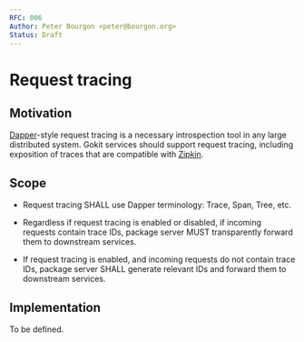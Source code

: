 ```yaml
---
RFC: 006
Author: Peter Bourgon <peter@bourgon.org>
Status: Draft
---
```


# Request tracing

## Motivation

[Dapper][]-style request tracing is a necessary introspection tool in any large
distributed system. Gokit services should support request tracing, including
exposition of traces that are compatible with [Zipkin][].

[Dapper]: http://research.google.com/pubs/pub36356.html
[Zipkin]: http://itszero.github.io/blog/2014/03/03/introduction-to-twitters-zipkin

## Scope

- Request tracing SHALL use Dapper terminology: Trace, Span, Tree, etc.

- Regardless if request tracing is enabled or disabled, if incoming requests
  contain trace IDs, package server MUST transparently forward them to
  downstream services.

- If request tracing is enabled, and incoming requests do not contain trace
  IDs, package server SHALL generate relevant IDs and forward them to
  downstream services.

## Implementation

To be defined.

